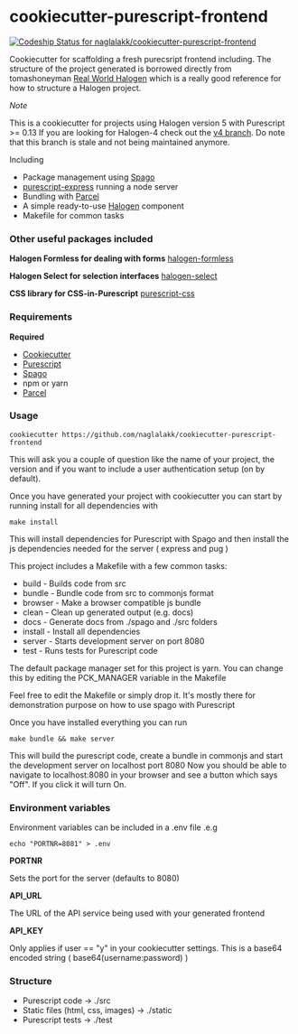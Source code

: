 cookiecutter-purescript-frontend
================================

[![Codeship Status for naglalakk/cookiecutter-purescript-frontend](https://app.codeship.com/projects/21ebe630-ac2a-0137-40b9-3ef406672b9a/status?branch=master)](https://app.codeship.com/projects/362177)

Cookiecutter for scaffolding a fresh purecsript frontend including. The structure of the project generated is borrowed directly from tomashoneyman [Real World Halogen](https://github.com/thomashoneyman/purescript-halogen-realworld) which is a really good reference for how to structure a Halogen project. 

*Note*

This is a cookiecutter for projects using Halogen version 5 with Purescript >= 0.13
If you are looking for Halogen-4 check out the [v4 branch](https://github.com/naglalakk/cookiecutter-purescript-frontend/tree/v4). Do note that this
branch is stale and not being maintained anymore.

Including

* Package management using [Spago](https://github.com/spacchetti/spago)
* [purescript-express](https://github.com/nkly/purescript-express) running a node server
* Bundling with [Parcel](https://parceljs.org)
* A simple ready-to-use [Halogen](https://github.com/slamdata/purescript-halogen) component
* Makefile for common tasks

### Other useful packages included

**Halogen Formless for dealing with forms**
[halogen-formless](https://github.com/thomashoneyman/purescript-halogen-formless)

**Halogen Select for selection interfaces**
[halogen-select](https://github.com/citizennet/purescript-halogen-select)

**CSS library for CSS-in-Purescript**
[purescript-css](https://github.com/slamdata/purescript-css)


### Requirements

**Required**

* [Cookiecutter](https://github.com/audreyr/cookiecutter)
* [Purescript](https://github.com/purescript/purescript)
* [Spago](https://github.com/spacchetti/spago)
* npm or yarn
* [Parcel](https://parceljs.org) 

### Usage

    cookiecutter https://github.com/naglalakk/cookiecutter-purescript-frontend

This will ask you a couple of question like the name of your project, the
version and if you want to include a user authentication setup (on by
default).

Once you have generated your project with cookiecutter you can start by running install for all dependencies with

    make install

This will install dependencies for Purescript with Spago and then install the js dependencies needed for the server ( express and pug )

This project includes a Makefile with a few common tasks:

* build   - Builds code from src
* bundle  - Bundle code from src to commonjs format
* browser - Make a browser compatible js bundle
* clean   - Clean up generated output (e.g. docs)
* docs    - Generate docs from ./spago and ./src folders
* install - Install all dependencies
* server  - Starts development server on port 8080
* test    - Runs tests for Purescript code

The default package manager set for this project is yarn.
You can change this by editing the PCK_MANAGER variable in the Makefile

Feel free to edit the Makefile or simply drop it. It's mostly there for demonstration purpose on how to use spago with Purescript

Once you have installed everything you can run

    make bundle && make server

This will build the purescript code, create a bundle in commonjs and start the development server on localhost port 8080
Now you should be able to navigate to localhost:8080 in your browser and see a button which says "Off". If you click it will turn On.

### Environment variables

Environment variables can be included in a .env file .e.g

    echo "PORTNR=8081" > .env

**PORTNR**

Sets the port for the server (defaults to 8080)

**API_URL**

The URL of the API service being used with your generated frontend

**API_KEY**

Only applies if user == "y" in your cookiecutter settings. This is a base64
encoded string ( base64(username:password) )

### Structure

* Purescript code                  -> ./src
* Static files (html, css, images) -> ./static
* Purescript tests                 -> ./test
